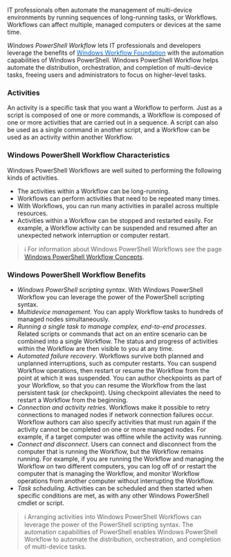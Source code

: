 IT professionals often automate the management of multi-device environments by running sequences of long-running tasks, or Workflows. Workflows can affect multiple, managed computers or devices at the same time.

*Windows PowerShell Workflow* lets IT professionals and developers leverage the benefits of <a href="https://docs.microsoft.com/en-us/previous-versions/dotnet/articles/ee342461(v=msdn.10)" target="_blank"><span style="color: #0066cc;" color="#0066cc">Windows Workflow Foundation</span></a> with the automation capabilities of Windows PowerShell. Windows PowerShell Workflow helps automate the distribution, orchestration, and completion of multi-device tasks, freeing users and administrators to focus on higher-level tasks.

### Activities

An activity is a specific task that you want a Workflow to perform. Just as a script is composed of one or more commands, a Workflow is composed of one or more activities that are carried out in a sequence. A script can also be used as a single command in another script, and a Workflow can be used as an activity within another Workflow.

### Windows PowerShell Workflow Characteristics

Windows PowerShell Workflows are well suited to performing the following kinds of activities.

- The activities within a Workflow can be long-running.
- Workflows can perform activities that need to be repeated many times.
- With Workflows, you can run many activities in parallel across multiple resources.
- Activities within a Workflow can be stopped and restarted easily. For example, a Workflow activity can be suspended and resumed after an unexpected network interruption or computer restart.

> :information_source: For information about Windows PowerShell Workflows see the page [Windows PowerShell Workflow Concepts](https://docs.microsoft.com/en-us/system-center/sma/overview-powershell-workflows?view=sc-sma-1807).

### Windows PowerShell Workflow Benefits

- *Windows PowerShell scripting syntax*. With Windows PowerShell Workflow you can leverage the power of the PowerShell scripting syntax.
- *Multidevice management*. You can apply Workflow tasks to hundreds of managed nodes simultaneously. 
- *Running a single task to manage complex, end-to-end processes*. Related scripts or commands that act on an entire scenario can be combined into a single Workflow. The status and progress of activities within the Workflow are then visible to you at any time.
- *Automated failure recovery*. Workflows survive both planned and unplanned interruptions, such as computer restarts. You can suspend Workflow operations, then restart or resume the Workflow from the point at which it was suspended. You can author checkpoints as part of your Workflow, so that you can resume the Workflow from the last persistent task (or checkpoint). Using checkpoint alleviates the need to restart a Workflow from the beginning.
- *Connection and activity retries*. Workflows make it possible to retry connections to managed nodes if network connection failures occur. Workflow authors can also specify activities that must run again if the activity cannot be completed on one or more managed nodes. For example, if a target computer was offline while the activity was running.
- *Connect and disconnect*. Users can connect and disconnect from the computer that is running the Workflow, but the Workflow remains running. For example, if you are running the Workflow and managing the Workflow on two different computers, you can log off of or restart the computer that is managing the Workflow, and monitor Workflow operations from another computer without interrupting the Workflow.
- *Task scheduling*. Activities can be scheduled and then started when specific conditions are met, as with any other Windows PowerShell cmdlet or script.

> :information_source: Arranging activities into Windows PowerShell Workflows can leverage the power of the PowerShell scripting syntax. The automation capabilities of PowerShell enables Windows PowerShell Workflow to automate the distribution, orchestration, and completion of multi-device tasks.
